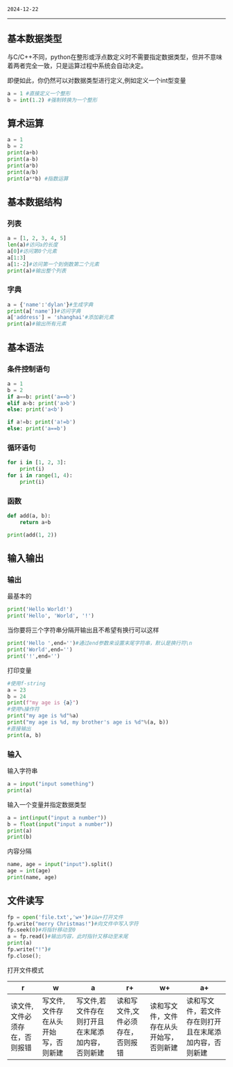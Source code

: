 
`2024-12-22`

---

## 基本数据类型
与C/C++不同，python在整形或浮点数定义时不需要指定数据类型，但并不意味着两者完全一致，只是运算过程中系统会自动决定。

即便如此，你仍然可以对数据类型进行定义,例如定义一个int型变量

```python linenums="1"
a = 1 #直接定义一个整形
b = int(1.2) #强制转换为一个整形
```

## 算术运算

```python linenums="1"
a = 1
b = 2
print(a+b)
print(a-b)
print(a*b)
print(a/b)
print(a**b) #指数运算
```

## 基本数据结构
### 列表
```python linenums="1"
a = [1, 2, 3, 4, 5]
len(a)#访问a的长度
a[0]#访问第0个元素
a[1:3]
a[1:-2]#访问第一个到倒数第二个元素
print(a)#输出整个列表
```
### 字典
```python linenums="1"
a = {'name':'dylan'}#生成字典
print(a['name'])#访问字典
a['address'] = 'shanghai'#添加新元素
print(a)#输出所有元素
```

## 基本语法
### 条件控制语句
```python linenums="1"
a = 1
b = 2
if a==b: print('a==b')
elif a>b: print('a>b')
else: print('a<b')

if a!=b: print('a!=b')
else: print('a==b')
```

### 循环语句
```python linenums="1"
for i in [1, 2, 3]:
    print(i)
for i in range(1, 4):
    print(i)
```
### 函数
```python linenums="1"
def add(a, b):
    return a+b

print(add(1, 2))
```
## 输入输出

### 输出
最基本的
```python linenums="1"
print('Hello World!')
print('Hello', 'World', '!')
```
当你要将三个字符串分隔开输出且不希望有换行可以这样
```python linenums="1"
print('Hello ',end='')#通过end参数来设置末尾字符串，默认是换行符\n
print('World',end='')
print('!',end='')
```
打印变量
```python linenums="1"
#使用f-string
a = 23
b = 24
print(f"my age is {a}")
#使用%操作符
print("my age is %d"%a)
print("my age is %d, my brother's age is %d"%(a, b))
#直接输出
print(a, b)
```
### 输入
输入字符串
```python linenums="1"
a = input("input something")
print(a)
```
输入一个变量并指定数据类型
```python linenums="1"
a = int(input("input a number"))
b = float(input("input a number"))
print(a)
print(b)
```
内容分隔
```python linenums="1"
name, age = input("input").split()
age = int(age)
print(name, age)
```
## 文件读写
```python linenums="1"
fp = open('file.txt','w+')#以w+打开文件
fp.write("merry Christmas!")#向文件中写入字符
fp.seek(0)#将指针移动至0
a = fp.read()#输出内容，此时指针又移动至末尾
print(a)
fp.write("!")#
fp.close();
```
打开文件模式

|r|w|a|r+|w+|a+|
|-|-|-|-|-|-|
|读文件,文件必须存在，否则报错|写文件,文件存在从头开始写，否则新建|写文件,若文件存在则打开且在末尾添加内容，否则新建|读和写文件,文件必须存在，否则报错|读和写文件，文件存在从头开始写，否则新建|读和写文件，若文件存在则打开且在末尾添加内容，否则新建|

